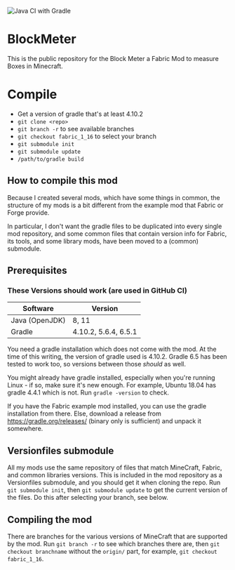 ![Java CI with Gradle](https://github.com/ModProg/BlockMeter/workflows/Java%20CI%20with%20Gradle/badge.svg)

# BlockMeter

This is the public repository for the Block Meter a Fabric Mod to measure Boxes in Minecraft.

# Compile

- Get a version of gradle that's at least 4.10.2
- `git clone <repo>`
- `git branch -r` to see available branches
- `git checkout fabric_1_16` to select your branch
- `git submodule init`
- `git submodule update`
- `/path/to/gradle build`

## How to compile this mod

Because I created several mods, which have some things in common, the structure of my mods is a bit different from the example mod that Fabric or Forge provide.

In particular, I don't want the gradle files to be duplicated into every single mod repository, and some common files that contain version info for Fabric, its tools, and some library mods, have been moved to a (common) submodule.

## Prerequisites

### These Versions should work (are used in GitHub CI)

| Software       | Version              |
| -------------- | -------------------- |
| Java (OpenJDK) | 8, 11                |
| Gradle         | 4.10.2, 5.6.4, 6.5.1 |

You need a gradle installation which does not come with the mod. At the time of this writing, the version of gradle used is 4.10.2. Gradle 6.5 has been tested to work too, so versions between those _should_ as well.

You might already have gradle installed, especially when you're running Linux - if so, make sure it's new enough. For example, Ubuntu 18.04 has gradle 4.4.1 which is not. Run `gradle -version` to check.

If you have the Fabric example mod installed, you can use the gradle installation from there. Else, download a release from https://gradle.org/releases/ (binary only is sufficient) and unpack it somewhere.

## Versionfiles submodule

All my mods use the same repository of files that match MineCraft, Fabric, and common libraries versions. This is included in the mod repository as a Versionfiles submodule, and you should get it when cloning the repo. Run `git submodule init`, then `git submodule update` to get the current version of the files. Do this after selecting your branch, see below.

## Compiling the mod

There are branches for the various versions of MineCraft that are supported by the mod. Run `git branch -r` to see which branches there are, then `git checkout branchname` without the `origin/` part, for example, `git checkout fabric_1_16`.
